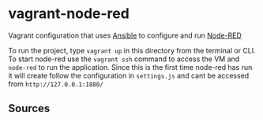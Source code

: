 # vagrant-node-red

Vagrant configuration that uses [Ansible](https://www.ansible.com/) to configure and run [Node-RED](https://nodered.org)

To run the project, type `vagrant up` in this directory from the terminal or CLI. To start node-red use the `vagrant ssh` command to access the VM and `node-red` to run the application. Since this is the first time node-red has run it will create follow the configuration in `settings.js` and cant be accessed from `http://127.0.0.1:1880/`

## Sources

[](https://github.com/kbjorklid/node-red-vagrant)
[](https://github.com/Ell-i/vagrant-nodered)
[](https://github.com/jdgwartney/vagrant-node-red)
[](https://github.com/jsilence/vagrant-nodered-freeboard)